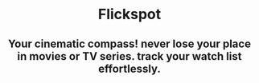 <br>
<br>
<br>
<br>
<h1 align="center">Flickspot</h1>
<h2 align="center">Your cinematic compass! never lose your place in movies or TV series. track your watch list
  effortlessly.</h2>
<br>
<br>
<br>
<br>
